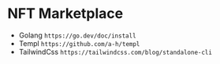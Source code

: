 # NFT Marketplace

* Golang `https://go.dev/doc/install`
* Templ `https://github.com/a-h/templ`
* TailwindCss `https://tailwindcss.com/blog/standalone-cli`